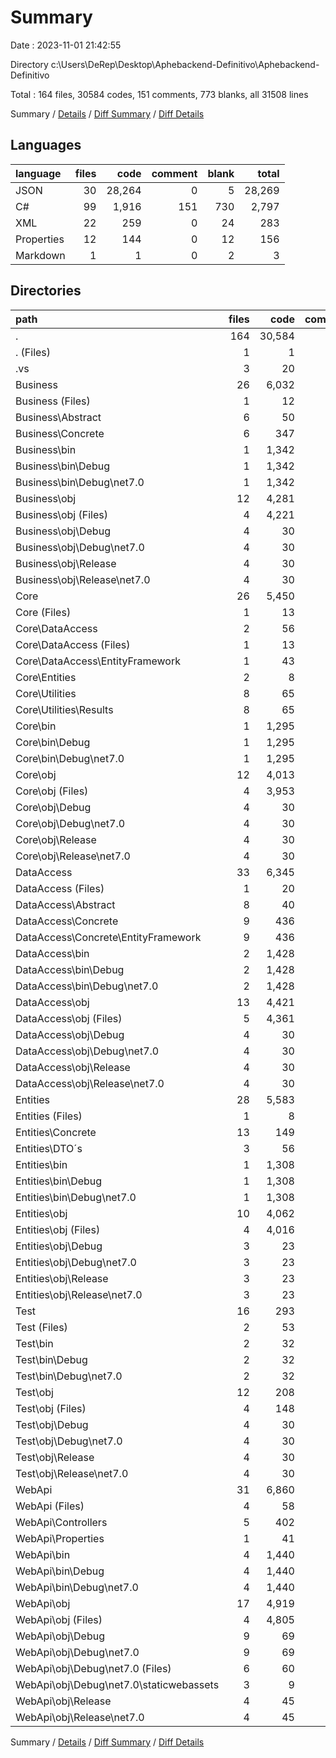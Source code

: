 # Summary

Date : 2023-11-01 21:42:55

Directory c:\\Users\\DeRep\\Desktop\\Aphebackend-Definitivo\\Aphebackend-Definitivo

Total : 164 files,  30584 codes, 151 comments, 773 blanks, all 31508 lines

Summary / [Details](details.md) / [Diff Summary](diff.md) / [Diff Details](diff-details.md)

## Languages
| language | files | code | comment | blank | total |
| :--- | ---: | ---: | ---: | ---: | ---: |
| JSON | 30 | 28,264 | 0 | 5 | 28,269 |
| C# | 99 | 1,916 | 151 | 730 | 2,797 |
| XML | 22 | 259 | 0 | 24 | 283 |
| Properties | 12 | 144 | 0 | 12 | 156 |
| Markdown | 1 | 1 | 0 | 2 | 3 |

## Directories
| path | files | code | comment | blank | total |
| :--- | ---: | ---: | ---: | ---: | ---: |
| . | 164 | 30,584 | 151 | 773 | 31,508 |
| . (Files) | 1 | 1 | 0 | 2 | 3 |
| .vs | 3 | 20 | 0 | 0 | 20 |
| Business | 26 | 6,032 | 23 | 183 | 6,238 |
| Business (Files) | 1 | 12 | 0 | 4 | 16 |
| Business\\Abstract | 6 | 50 | 0 | 48 | 98 |
| Business\\Concrete | 6 | 347 | 0 | 115 | 462 |
| Business\\bin | 1 | 1,342 | 0 | 0 | 1,342 |
| Business\\bin\\Debug | 1 | 1,342 | 0 | 0 | 1,342 |
| Business\\bin\\Debug\\net7.0 | 1 | 1,342 | 0 | 0 | 1,342 |
| Business\\obj | 12 | 4,281 | 23 | 16 | 4,320 |
| Business\\obj (Files) | 4 | 4,221 | 0 | 0 | 4,221 |
| Business\\obj\\Debug | 4 | 30 | 11 | 8 | 49 |
| Business\\obj\\Debug\\net7.0 | 4 | 30 | 11 | 8 | 49 |
| Business\\obj\\Release | 4 | 30 | 12 | 8 | 50 |
| Business\\obj\\Release\\net7.0 | 4 | 30 | 12 | 8 | 50 |
| Core | 26 | 5,450 | 23 | 89 | 5,562 |
| Core (Files) | 1 | 13 | 0 | 4 | 17 |
| Core\\DataAccess | 2 | 56 | 0 | 21 | 77 |
| Core\\DataAccess (Files) | 1 | 13 | 0 | 9 | 22 |
| Core\\DataAccess\\EntityFramework | 1 | 43 | 0 | 12 | 55 |
| Core\\Entities | 2 | 8 | 0 | 4 | 12 |
| Core\\Utilities | 8 | 65 | 0 | 44 | 109 |
| Core\\Utilities\\Results | 8 | 65 | 0 | 44 | 109 |
| Core\\bin | 1 | 1,295 | 0 | 0 | 1,295 |
| Core\\bin\\Debug | 1 | 1,295 | 0 | 0 | 1,295 |
| Core\\bin\\Debug\\net7.0 | 1 | 1,295 | 0 | 0 | 1,295 |
| Core\\obj | 12 | 4,013 | 23 | 16 | 4,052 |
| Core\\obj (Files) | 4 | 3,953 | 0 | 0 | 3,953 |
| Core\\obj\\Debug | 4 | 30 | 11 | 8 | 49 |
| Core\\obj\\Debug\\net7.0 | 4 | 30 | 11 | 8 | 49 |
| Core\\obj\\Release | 4 | 30 | 12 | 8 | 50 |
| Core\\obj\\Release\\net7.0 | 4 | 30 | 12 | 8 | 50 |
| DataAccess | 33 | 6,345 | 23 | 170 | 6,538 |
| DataAccess (Files) | 1 | 20 | 0 | 4 | 24 |
| DataAccess\\Abstract | 8 | 40 | 0 | 21 | 61 |
| DataAccess\\Concrete | 9 | 436 | 0 | 128 | 564 |
| DataAccess\\Concrete\\EntityFramework | 9 | 436 | 0 | 128 | 564 |
| DataAccess\\bin | 2 | 1,428 | 0 | 0 | 1,428 |
| DataAccess\\bin\\Debug | 2 | 1,428 | 0 | 0 | 1,428 |
| DataAccess\\bin\\Debug\\net7.0 | 2 | 1,428 | 0 | 0 | 1,428 |
| DataAccess\\obj | 13 | 4,421 | 23 | 17 | 4,461 |
| DataAccess\\obj (Files) | 5 | 4,361 | 0 | 1 | 4,362 |
| DataAccess\\obj\\Debug | 4 | 30 | 11 | 8 | 49 |
| DataAccess\\obj\\Debug\\net7.0 | 4 | 30 | 11 | 8 | 49 |
| DataAccess\\obj\\Release | 4 | 30 | 12 | 8 | 50 |
| DataAccess\\obj\\Release\\net7.0 | 4 | 30 | 12 | 8 | 50 |
| Entities | 28 | 5,583 | 21 | 121 | 5,725 |
| Entities (Files) | 1 | 8 | 0 | 4 | 12 |
| Entities\\Concrete | 13 | 149 | 0 | 78 | 227 |
| Entities\\DTO´s | 3 | 56 | 0 | 25 | 81 |
| Entities\\bin | 1 | 1,308 | 0 | 0 | 1,308 |
| Entities\\bin\\Debug | 1 | 1,308 | 0 | 0 | 1,308 |
| Entities\\bin\\Debug\\net7.0 | 1 | 1,308 | 0 | 0 | 1,308 |
| Entities\\obj | 10 | 4,062 | 21 | 14 | 4,097 |
| Entities\\obj (Files) | 4 | 4,016 | 0 | 0 | 4,016 |
| Entities\\obj\\Debug | 3 | 23 | 10 | 7 | 40 |
| Entities\\obj\\Debug\\net7.0 | 3 | 23 | 10 | 7 | 40 |
| Entities\\obj\\Release | 3 | 23 | 11 | 7 | 41 |
| Entities\\obj\\Release\\net7.0 | 3 | 23 | 11 | 7 | 41 |
| Test | 16 | 293 | 24 | 29 | 346 |
| Test (Files) | 2 | 53 | 1 | 13 | 67 |
| Test\\bin | 2 | 32 | 0 | 0 | 32 |
| Test\\bin\\Debug | 2 | 32 | 0 | 0 | 32 |
| Test\\bin\\Debug\\net7.0 | 2 | 32 | 0 | 0 | 32 |
| Test\\obj | 12 | 208 | 23 | 16 | 247 |
| Test\\obj (Files) | 4 | 148 | 0 | 0 | 148 |
| Test\\obj\\Debug | 4 | 30 | 11 | 8 | 49 |
| Test\\obj\\Debug\\net7.0 | 4 | 30 | 11 | 8 | 49 |
| Test\\obj\\Release | 4 | 30 | 12 | 8 | 50 |
| Test\\obj\\Release\\net7.0 | 4 | 30 | 12 | 8 | 50 |
| WebApi | 31 | 6,860 | 37 | 179 | 7,076 |
| WebApi (Files) | 4 | 58 | 4 | 22 | 84 |
| WebApi\\Controllers | 5 | 402 | 1 | 133 | 536 |
| WebApi\\Properties | 1 | 41 | 0 | 1 | 42 |
| WebApi\\bin | 4 | 1,440 | 0 | 2 | 1,442 |
| WebApi\\bin\\Debug | 4 | 1,440 | 0 | 2 | 1,442 |
| WebApi\\bin\\Debug\\net7.0 | 4 | 1,440 | 0 | 2 | 1,442 |
| WebApi\\obj | 17 | 4,919 | 32 | 21 | 4,972 |
| WebApi\\obj (Files) | 4 | 4,805 | 0 | 0 | 4,805 |
| WebApi\\obj\\Debug | 9 | 69 | 20 | 13 | 102 |
| WebApi\\obj\\Debug\\net7.0 | 9 | 69 | 20 | 13 | 102 |
| WebApi\\obj\\Debug\\net7.0 (Files) | 6 | 60 | 20 | 13 | 93 |
| WebApi\\obj\\Debug\\net7.0\\staticwebassets | 3 | 9 | 0 | 0 | 9 |
| WebApi\\obj\\Release | 4 | 45 | 12 | 8 | 65 |
| WebApi\\obj\\Release\\net7.0 | 4 | 45 | 12 | 8 | 65 |

Summary / [Details](details.md) / [Diff Summary](diff.md) / [Diff Details](diff-details.md)